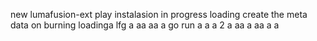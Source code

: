new lumafusion-ext
play
instalasion 
in progress
loading
create the meta
data on burning
loadinga
lfg
a
aa
aa
a
go
run
a
a
a
2
a
aa
a
aa
a
a
